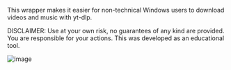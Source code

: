 This wrapper makes it easier for non-technical Windows users to download videos and music with yt-dlp. 

DISCLAIMER: Use at your own risk, no guarantees of any kind are provided. You are responsible for your actions. This was developed as an educational tool. 


![image](https://github.com/user-attachments/assets/655b1985-3503-48fb-97a7-c58f0ed89fec)
